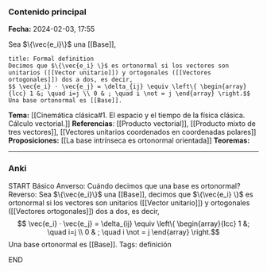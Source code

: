 ### Contenido principal

**Fecha:** 2024-02-03, 17:55

Sea $\{\vec{e_i}\}$ una [[Base]],
```ad-formal
title: Formal definition
Decimos que $\{\vec{e_i} \}$ es ortonormal si los vectores son unitarios ([[Vector unitario]]) y ortogonales ([[Vectores ortogonales]]) dos a dos, es decir,
$$ \vec{e_i} · \vec{e_j} = \delta_{ij} \equiv \left\{ \begin{array}{lcc} 1 &; \quad i=j \\ 0 & ; \quad i \not = j \end{array} \right.$$
Una base ortonormal es [[Base]].
```


**Tema:** [[Cinemática clásica#1. El espacio y el tiempo de la física clásica. Cálculo vectorial.]]
**Referencias**: [[Producto vectorial]], [[Producto mixto de tres vectores]], [[Vectores unitarios coordenados en coordenadas polares]]
**Proposiciones:** [[La base intrínseca es ortonormal orientada]]
**Teoremas:**

---
### Anki

START
Básico
Anverso: Cuándo decimos que una base es ortonormal?
Reverso: Sea $\{\vec{e_i}\}$ una [[Base]], decimos que $\{\vec{e_i} \}$ es ortonormal si los vectores son unitarios ([[Vector unitario]]) y ortogonales ([[Vectores ortogonales]]) dos a dos, es decir,
$$ \vec{e_i} · \vec{e_j} = \delta_{ij} \equiv \left\{ \begin{array}{lcc} 1 &; \quad i=j \\ 0 & ; \quad i \not = j \end{array} \right.$$
Una base ortonormal es [[Base]].
Tags: definición
<!--ID: 1707241941344-->
END
